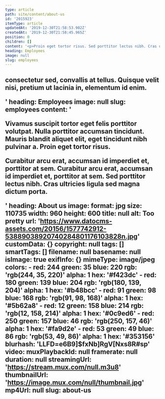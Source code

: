 ```yaml
---
type: article
path: site/content/about-us
id: '2015923'
itemType: article
updatedAt: '2019-12-30T21:58:53.902Z'
createdAt: '2019-12-30T21:58:45.965Z'
position: 0
children: []
content: '<p>Proin eget tortor risus. Sed porttitor lectus nibh. Cras ultricies ligula sed magna dictum porta. Curabitur arcu erat, accumsan id imperdiet et, porttitor at sem.</p><p>Curabitur arcu erat, accumsan id imperdiet et, porttitor at sem. Nulla quis lorem ut libero malesuada feugiat. Proin eget tortor risus. Nulla quis lorem ut libero malesuada feugiat.</p><p>Quisque velit nisi, pretium ut lacinia in, elementum id enim. Praesent sapien massa, convallis a pellentesque nec, egestas non nisi. Vivamus magna justo, lacinia eget consectetur sed, convallis at tellus. Quisque velit nisi, pretium ut lacinia in, elementum id enim.</p>'
heading: Employees
image: null
slug: employees
---
```


 consectetur sed, convallis at tellus. Quisque velit nisi, pretium ut lacinia in, elementum id enim.</p>'
    heading: Employees
    image: null
    slug: employees
content: '<p>Vivamus suscipit tortor eget felis porttitor volutpat. Nulla porttitor accumsan tincidunt. Mauris blandit aliquet elit, eget tincidunt nibh pulvinar a. Proin eget tortor risus.</p><p>Curabitur arcu erat, accumsan id imperdiet et, porttitor at sem. Curabitur arcu erat, accumsan id imperdiet et, porttitor at sem. Sed porttitor lectus nibh. Cras ultricies ligula sed magna dictum porta.</p>'
heading: About us
image:
  format: jpg
  size: 110735
  width: 960
  height: 600
  title: null
  alt: Too pretty
  url: 'https://www.datocms-assets.com/20156/1577742912-53889038920740284801176103828n.jpg'
  customData: {}
  copyright: null
  tags: []
  smartTags: []
  filename: null
  basename: null
  isImage: true
  exifInfo: {}
  mimeType: image/jpeg
  colors:
    - red: 244
      green: 35
      blue: 220
      rgb: 'rgb(244, 35, 220)'
      alpha: 1
      hex: '#f423dc'
    - red: 180
      green: 139
      blue: 204
      rgb: 'rgb(180, 139, 204)'
      alpha: 1
      hex: '#b48bcc'
    - red: 91
      green: 98
      blue: 168
      rgb: 'rgb(91, 98, 168)'
      alpha: 1
      hex: '#5b62a8'
    - red: 12
      green: 158
      blue: 214
      rgb: 'rgb(12, 158, 214)'
      alpha: 1
      hex: '#0c9ed6'
    - red: 250
      green: 157
      blue: 46
      rgb: 'rgb(250, 157, 46)'
      alpha: 1
      hex: '#fa9d2e'
    - red: 53
      green: 49
      blue: 86
      rgb: 'rgb(53, 49, 86)'
      alpha: 1
      hex: '#353156'
  blurhash: 'LLFD=e6B9]$fxNb]RgV[Nxs8R#sp'
  video:
    muxPlaybackId: null
    framerate: null
    duration: null
    streamingUrl: 'https://stream.mux.com/null.m3u8'
    thumbnailUrl: 'https://image.mux.com/null/thumbnail.jpg'
    mp4Url: null
slug: about-us
---

